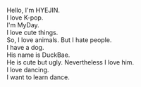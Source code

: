 Hello, I'm HYEJIN.  
I love K-pop.  
I'm MyDay.  
I love cute things.  
So, I love animals. But I hate people.  
I have a dog.  
His name is DuckBae.  
He is cute but ugly. Nevertheless I love him.  
I love dancing.  
I want to learn dance.
